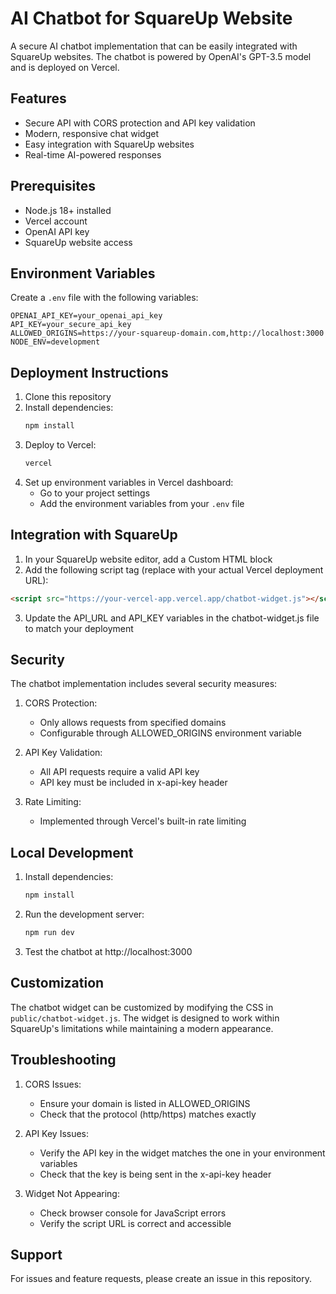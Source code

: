 # AI Chatbot for SquareUp Website

A secure AI chatbot implementation that can be easily integrated with SquareUp websites. The chatbot is powered by OpenAI's GPT-3.5 model and is deployed on Vercel.

## Features

- Secure API with CORS protection and API key validation
- Modern, responsive chat widget
- Easy integration with SquareUp websites
- Real-time AI-powered responses

## Prerequisites

- Node.js 18+ installed
- Vercel account
- OpenAI API key
- SquareUp website access

## Environment Variables

Create a `.env` file with the following variables:

```env
OPENAI_API_KEY=your_openai_api_key
API_KEY=your_secure_api_key
ALLOWED_ORIGINS=https://your-squareup-domain.com,http://localhost:3000
NODE_ENV=development
```

## Deployment Instructions

1. Clone this repository
2. Install dependencies:
   ```bash
   npm install
   ```
3. Deploy to Vercel:
   ```bash
   vercel
   ```
4. Set up environment variables in Vercel dashboard:
   - Go to your project settings
   - Add the environment variables from your `.env` file

## Integration with SquareUp

1. In your SquareUp website editor, add a Custom HTML block
2. Add the following script tag (replace with your actual Vercel deployment URL):

```html
<script src="https://your-vercel-app.vercel.app/chatbot-widget.js"></script>
```

3. Update the API_URL and API_KEY variables in the chatbot-widget.js file to match your deployment

## Security

The chatbot implementation includes several security measures:

1. CORS Protection:
   - Only allows requests from specified domains
   - Configurable through ALLOWED_ORIGINS environment variable

2. API Key Validation:
   - All API requests require a valid API key
   - API key must be included in x-api-key header

3. Rate Limiting:
   - Implemented through Vercel's built-in rate limiting

## Local Development

1. Install dependencies:
   ```bash
   npm install
   ```

2. Run the development server:
   ```bash
   npm run dev
   ```

3. Test the chatbot at http://localhost:3000

## Customization

The chatbot widget can be customized by modifying the CSS in `public/chatbot-widget.js`. The widget is designed to work within SquareUp's limitations while maintaining a modern appearance.

## Troubleshooting

1. CORS Issues:
   - Ensure your domain is listed in ALLOWED_ORIGINS
   - Check that the protocol (http/https) matches exactly

2. API Key Issues:
   - Verify the API key in the widget matches the one in your environment variables
   - Check that the key is being sent in the x-api-key header

3. Widget Not Appearing:
   - Check browser console for JavaScript errors
   - Verify the script URL is correct and accessible

## Support

For issues and feature requests, please create an issue in this repository.
